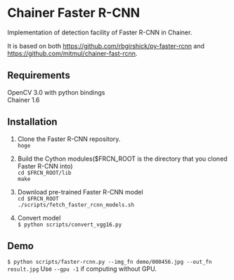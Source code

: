 # Chainer Faster R-CNN
Implementation of detection facility of Faster R-CNN in Chainer.

It is based on both https://github.com/rbgirshick/py-faster-rcnn and https://github.com/mitmul/chainer-fast-rcnn.

## Requirements
OpenCV 3.0 with python bindings  
Chainer 1.6 

## Installation
1. Clone the Faster R-CNN repository.  
    `hoge`

1. Build the Cython modules(\$FRCN_ROOT is the directory that you cloned Faster R-CNN into)  
`cd $FRCN_ROOT/lib`  
`make`

1. Download pre-trained Faster R-CNN model  
`cd $FRCN_ROOT`    
`./scripts/fetch_faster_rcnn_models.sh`

1. Convert model  
`$ python scripts/convert_vgg16.py`

## Demo
`$ python scripts/faster-rcnn.py --img_fn demo/000456.jpg --out_fn result.jpg`
Use `--gpu -1` if computing without GPU.
